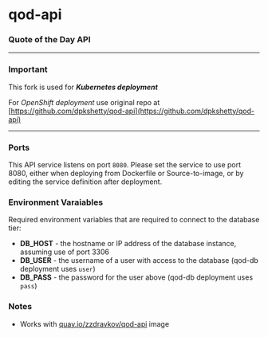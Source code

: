 # qod-api
### Quote of the Day API

---

### Important

This fork is used for ___Kubernetes deployment___

For _OpenShift deployment_ use original repo at [https://github.com/dpkshetty/qod-api](https://github.com/dpkshetty/qod-api)

---

### Ports
This API service listens on port `8080`. Please set the service to use port 8080, either when deploying from Dockerfile or Source-to-image, or by editing the service definition after deployment.

### Environment Varaiables
Required environment variables that are required to connect to the database tier:
* __DB_HOST__ - the hostname or IP address of the database instance, assuming use of port 3306
* __DB_USER__ - the username of a user with access to the database (qod-db deployment uses `user`)
* __DB_PASS__ - the password for the user above (qod-db deployment uses `pass`)

### Notes
* Works with [quay.io/zzdravkov/qod-api](https://quay.io/repository/zzdravkov/qod-api) image

